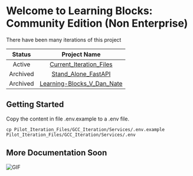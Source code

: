 # Welcome to Learning Blocks: Community Edition (Non Enterprise)

There have been many iterations of this project
<table>
  <thead>
    <tr>
      <th style="text-align: center;">Status</th>
      <th style="text-align: center;">Project Name</th>
    </tr>
  </thead>
  <tbody>
        <tr>
      <td style="text-align: center;">Active</td>
      <td style="text-align: center;">
         <a href="https://github.com/code4sac/learning-blocks/tree/main/LB_Community_Edition_Non_Enterprise/Current_Iteration_Files">Current_Iteration_Files</a>
      </td>
    </tr>
    <tr>
      <td style="text-align: center;">Archived</td>
      <td style="text-align: center;">
        <a href="https://github.com/code4sac/learning-blocks/tree/main/LB_Community_Edition_Non_Enterprise/Past_iterations/Stand_Alone_FastAPI">Stand_Alone_FastAPI</a>
      </td>
    </tr>
    <tr>
      <td style="text-align: center;">Archived</td>
      <td style="text-align: center;">
        <a href="https://github.com/code4sac/learning-blocks/tree/main/LB_Community_Edition_Non_Enterprise/Past_iterations/learning-blocks_V_Dan_Nate"> Learning-Blocks_V_Dan_Nate</a>
      </td>
    </tr>
  </tbody>
</table>

## Getting Started
Copy the content in file .env.example to a .env file.

`cp Pilot_Iteration_Files/GCC_Iteration/Services/.env.example Pilot_Iteration_Files/GCC_Iteration/Services/.env`

## More Documentation Soon


<img align="center" alt="GIF" src="https://i.pinimg.com/originals/e4/26/70/e426702edf874b181aced1e2fa5c6cde.gif" />

